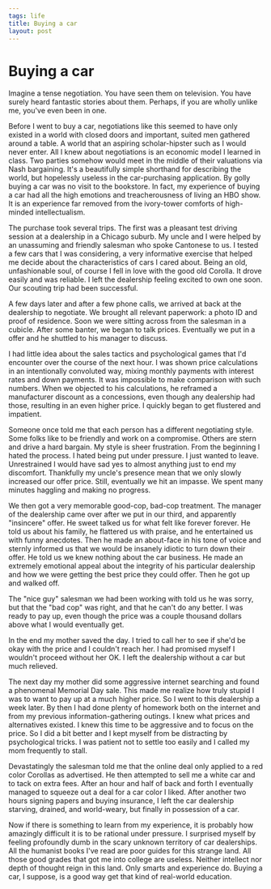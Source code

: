 ```yaml
--- 
tags: life
title: Buying a car
layout: post
---
```


# Buying a car

Imagine a tense negotiation. You have seen them on television. You have surely heard fantastic stories about them. Perhaps, if you are wholly unlike me, you've even been in one. 

Before I went to buy a car, negotiations like this seemed to have only existed in a world with closed doors and important, suited men gathered around a table. A world that an aspiring scholar-hipster such as I would never enter. All I knew about negotiations is an economic model I learned in class. Two parties somehow would meet in the middle of their valuations via Nash bargaining. It's a beautifully simple shorthand for describing the world, but hopelessly useless in the car-purchasing application. By golly buying a car was no visit to the bookstore. In fact, my experience of buying a car had all the high emotions and treacherousness of living an HBO show. It is an experience far removed from the ivory-tower comforts of high-minded intellectualism. 

The purchase took several trips. The first was a pleasant test driving session at a dealership in a Chicago suburb. My uncle and I were helped by an unassuming and friendly salesman who spoke Cantonese to us. I tested a few cars that I was considering, a very informative exercise that helped me decide about the characteristics of cars I cared about. Being an old, unfashionable soul, of course I fell in love with the good old Corolla. It drove easily and was reliable. I left the dealership feeling excited to own one soon. Our scouting trip had been successful. 

A few days later and after a few phone calls, we arrived at back at the dealership to negotiate. We brought all relevant paperwork: a photo ID and proof of residence. Soon we were sitting across from the salesman in a cubicle. After some banter, we began to talk prices. Eventually we put in a offer and he shuttled to his manager to discuss. 

I had little idea about the sales tactics and psychological games that I'd encounter over the course of the next hour. I was shown price calculations in an intentionally convoluted way, mixing monthly payments with interest rates and down payments. It was impossible to make comparison with such numbers. When we objected to his calculations, he reframed a manufacturer discount as a concessions, even though any dealership had those, resulting in an even higher price. I quickly began to get flustered and impatient. 

Someone once told me that each person has a different negotiating style. Some folks like to be friendly and work on a compromise. Others are stern and drive a hard bargain. My style is sheer frustration. From the beginning I hated the process. I hated being put under pressure. I just wanted to leave. Unrestrained I would have sad yes to almost anything just to end my discomfort. Thankfully my uncle's presence mean that we only slowly increased our offer price. Still, eventually we hit an impasse. We spent many minutes haggling and making no progress. 

We then got a very memorable good-cop, bad-cop treatment. The manager of the dealership came over after we put in our third, and apparently "insincere" offer. He sweet talked us for what felt like forever forever. He told us about his family, he flattered us with praise, and he entertained us with funny anecdotes. Then he made an about-face in his tone of voice and sternly informed us that we would be insanely idiotic to turn down their offer. He told us we knew nothing about the car business. He made an extremely emotional appeal about the integrity of his particular dealership and how we were getting the best price they could offer. Then he got up and walked off. 

The "nice guy" salesman we had been working with told us he was sorry, but that the "bad cop" was right, and that he can't do any better. I was ready to pay up, even though the price was a couple thousand dollars above what I would eventually get. 

In the end my mother saved the day. I tried to call her to see if she'd be okay with the price and I couldn't reach her. I had promised myself I wouldn't proceed without her OK. I left the dealership without a car but much relieved. 

The next day my mother did some aggressive internet searching and found a phenomenal Memorial Day sale. This made me realize how truly stupid I was to want to pay up at a much higher price. So I went to this dealership a week later. By then I had done plenty of homework both on the internet and from my previous information-gathering outings. I knew what prices and alternatives existed. I knew this time to be aggressive and to focus on the price. So I did a bit better and I kept myself from be distracting by psychological tricks. I was patient not to settle too easily and I called my mom frequently to stall. 

Devastatingly the salesman told me that the online deal only applied to a red color Corollas as advertised. He then attempted to sell me a white car and to tack on extra fees. After an hour and half of back and forth I eventually managed to squeeze out a deal for a car color I liked. After another two hours signing papers and buying insurance, I left the car dealership starving, drained, and world-weary, but finally in possession of a car. 

Now if there is something to learn from my experience, it is probably how amazingly difficult it is to be rational under pressure. I surprised myself by feeling profoundly dumb in the scary unknown territory of car dealerships. All the humanist books I've read are poor guides for this strange land. All those good grades that got me into college are useless. Neither intellect nor depth of thought reign in this land. Only smarts and experience do. Buying a car, I suppose, is a good way get that kind of real-world education. 

